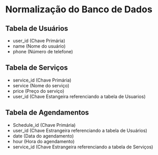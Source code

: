 # Normalização do Banco de Dados

## Tabela de Usuários

- user_id (Chave Primária)
- name (Nome do usuário)
- phone (Número de telefone)

## Tabela de Serviços

- service_id (Chave Primária)
- service (Nome do serviço)
- price (Preço do serviço)
- user_id (Chave Estangeira referenciando a tabela de Usuarios)

## Tabela de Agendamentos

- Schedule_id (Chave Primária)
- user_id (Chave Estrangeira referenciando a tabela de Usuários)
- date (Data do agendamento)
- hour (Hora do agendamento)
- service_id (Chave Estrangeira referenciando a tabela de Serviços)
